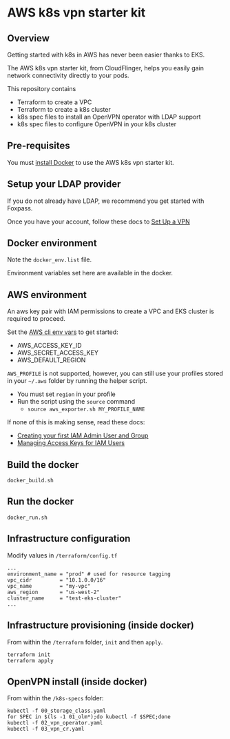 # AWS k8s vpn starter kit

## Overview

Getting started with k8s in AWS has never been easier thanks to EKS.

The AWS k8s vpn starter kit, from CloudFlinger, helps you easily gain network connectivity directly to your pods.

This repository contains

-   Terraform to create a VPC
-   Terraform to create a k8s cluster
-   k8s spec files to install an OpenVPN operator with LDAP support
-   k8s spec files to configure OpenVPN in your k8s cluster

## Pre-requisites

You must [install Docker](https://docs.docker.com/install/) to use the AWS k8s vpn starter kit.

## Setup your LDAP provider

If you do not already have LDAP, we recommend you get started with Foxpass.

Once you have your account, follow these docs to [Set Up a VPN](https://foxpass.readme.io/docs/set-up-a-vpn)

## Docker environment

Note the  `docker_env.list` file.

Environment variables set here are available in the docker.

## AWS environment

An aws key pair with IAM permissions to create a VPC and EKS cluster is required to proceed.

Set the [AWS cli env vars](https://docs.aws.amazon.com/cli/latest/userguide/cli-environment.html) to get started:

-   AWS_ACCESS_KEY_ID
-   AWS_SECRET_ACCESS_KEY
-   AWS_DEFAULT_REGION

`AWS_PROFILE` is not supported, however, you can still use your profiles stored in your `~/.aws` folder by running the helper script.

-   You must set `region` in your profile
-   Run the script using the `source` command
    -   ``` source aws_exporter.sh MY_PROFILE_NAME ```



If none of this is making sense, read these docs:

-   [Creating your first IAM Admin User and Group](https://docs.aws.amazon.com/IAM/latest/UserGuide/getting-started_create-admin-group.html)
-   [Managing Access Keys for IAM Users](https://docs.aws.amazon.com/IAM/latest/UserGuide/id_credentials_access-keys.html)

## Build the docker

``` docker_build.sh ```

## Run the docker

``` docker_run.sh ```

## Infrastructure configuration

Modify values in `/terraform/config.tf`

```
...
environment_name = "prod" # used for resource tagging
vpc_cidr         = "10.1.0.0/16"
vpc_name         = "my-vpc"
aws_region       = "us-west-2"
cluster_name     = "test-eks-cluster"
...
```

## Infrastructure provisioning (inside docker)

From within the `/terraform` folder, `init` and then `apply`.

```
terraform init
terraform apply
```

## OpenVPN install (inside docker)

From within the `/k8s-specs` folder:

```
kubectl -f 00_storage_class.yaml
for SPEC in $(ls -1 01_olm*);do kubectl -f $SPEC;done
kubectl -f 02_vpn_operator.yaml
kubectl -f 03_vpn_cr.yaml
```
